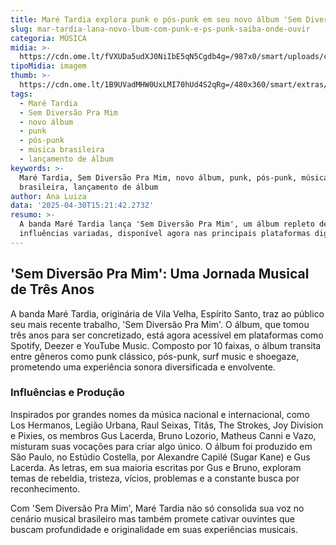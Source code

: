 ```yaml
---
title: Maré Tardia explora punk e pós-punk em seu novo álbum 'Sem Diversão Pra Mim'
slug: mar-tardia-lana-novo-lbum-com-punk-e-ps-punk-saiba-onde-ouvir
categoria: MÚSICA
midia: >-
  https://cdn.ome.lt/fVXUDa5udXJ0NiIbE5qN5Cgdb4g=/987x0/smart/uploads/conteudo/fotos/02_LZAKUTU.jpg
tipoMidia: imagem
thumb: >-
  https://cdn.ome.lt/1B9UVadMHW0UxLMI70hUd4S2qRg=/480x360/smart/extras/conteudos/Captura_de_tela_2025-04-30_114518.png
tags:
  - Maré Tardia
  - Sem Diversão Pra Mim
  - novo álbum
  - punk
  - pós-punk
  - música brasileira
  - lançamento de álbum
keywords: >-
  Maré Tardia, Sem Diversão Pra Mim, novo álbum, punk, pós-punk, música
  brasileira, lançamento de álbum
author: Ana Luiza
data: '2025-04-30T15:21:42.273Z'
resumo: >-
  A banda Maré Tardia lança 'Sem Diversão Pra Mim', um álbum repleto de
  influências variadas, disponível agora nas principais plataformas digitais.
---
```


## 'Sem Diversão Pra Mim': Uma Jornada Musical de Três Anos

A banda Maré Tardia, originária de Vila Velha, Espírito Santo, traz ao público seu mais recente trabalho, 'Sem Diversão Pra Mim'. O álbum, que tomou três anos para ser concretizado, está agora acessível em plataformas como Spotify, Deezer e YouTube Music. Composto por 10 faixas, o álbum transita entre gêneros como punk clássico, pós-punk, surf music e shoegaze, prometendo uma experiência sonora diversificada e envolvente.

### Influências e Produção

Inspirados por grandes nomes da música nacional e internacional, como Los Hermanos, Legião Urbana, Raul Seixas, Titãs, The Strokes, Joy Division e Pixies, os membros Gus Lacerda, Bruno Lozorio, Matheus Canni e Vazo, misturam suas vocações para criar algo único. O álbum foi produzido em São Paulo, no Estúdio Costella, por Alexandre Capilé (Sugar Kane) e Gus Lacerda. As letras, em sua maioria escritas por Gus e Bruno, exploram temas de rebeldia, tristeza, vícios, problemas e a constante busca por reconhecimento.

Com 'Sem Diversão Pra Mim', Maré Tardia não só consolida sua voz no cenário musical brasileiro mas também promete cativar ouvintes que buscam profundidade e originalidade em suas experiências musicais.
